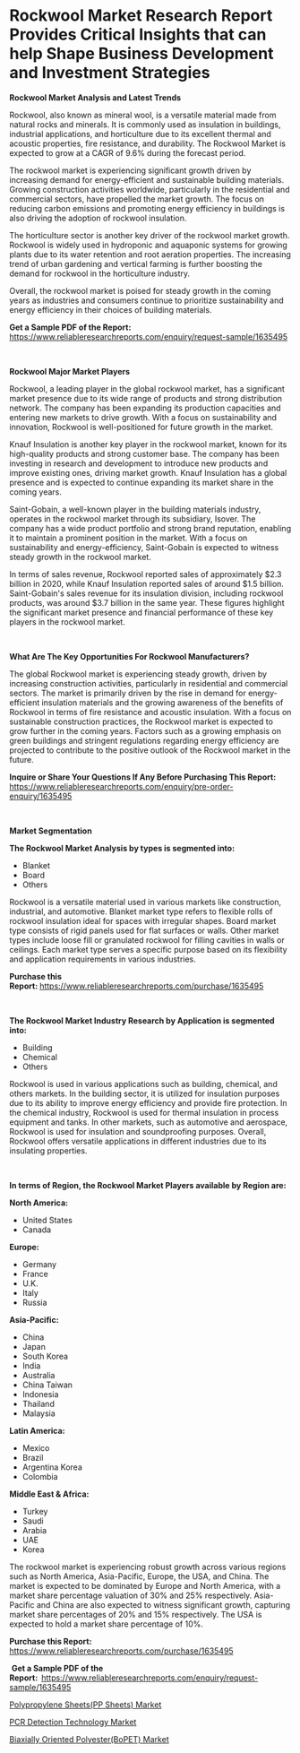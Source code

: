 <p><h1>Rockwool Market Research Report Provides Critical Insights that can help Shape Business Development and Investment Strategies</h1></p><p><strong>Rockwool Market Analysis and Latest Trends</strong></p>
<p><p>Rockwool, also known as mineral wool, is a versatile material made from natural rocks and minerals. It is commonly used as insulation in buildings, industrial applications, and horticulture due to its excellent thermal and acoustic properties, fire resistance, and durability. The Rockwool Market is expected to grow at a CAGR of 9.6% during the forecast period.</p><p>The rockwool market is experiencing significant growth driven by increasing demand for energy-efficient and sustainable building materials. Growing construction activities worldwide, particularly in the residential and commercial sectors, have propelled the market growth. The focus on reducing carbon emissions and promoting energy efficiency in buildings is also driving the adoption of rockwool insulation.</p><p>The horticulture sector is another key driver of the rockwool market growth. Rockwool is widely used in hydroponic and aquaponic systems for growing plants due to its water retention and root aeration properties. The increasing trend of urban gardening and vertical farming is further boosting the demand for rockwool in the horticulture industry.</p><p>Overall, the rockwool market is poised for steady growth in the coming years as industries and consumers continue to prioritize sustainability and energy efficiency in their choices of building materials.</p></p>
<p><strong>Get a Sample PDF of the Report:&nbsp;</strong> <a href="https://www.reliableresearchreports.com/enquiry/request-sample/1635495">https://www.reliableresearchreports.com/enquiry/request-sample/1635495</a></p>
<p>&nbsp;</p>
<p><strong>Rockwool Major Market Players</strong></p>
<p><p>Rockwool, a leading player in the global rockwool market, has a significant market presence due to its wide range of products and strong distribution network. The company has been expanding its production capacities and entering new markets to drive growth. With a focus on sustainability and innovation, Rockwool is well-positioned for future growth in the market.</p><p>Knauf Insulation is another key player in the rockwool market, known for its high-quality products and strong customer base. The company has been investing in research and development to introduce new products and improve existing ones, driving market growth. Knauf Insulation has a global presence and is expected to continue expanding its market share in the coming years.</p><p>Saint-Gobain, a well-known player in the building materials industry, operates in the rockwool market through its subsidiary, Isover. The company has a wide product portfolio and strong brand reputation, enabling it to maintain a prominent position in the market. With a focus on sustainability and energy-efficiency, Saint-Gobain is expected to witness steady growth in the rockwool market.</p><p>In terms of sales revenue, Rockwool reported sales of approximately $2.3 billion in 2020, while Knauf Insulation reported sales of around $1.5 billion. Saint-Gobain's sales revenue for its insulation division, including rockwool products, was around $3.7 billion in the same year. These figures highlight the significant market presence and financial performance of these key players in the rockwool market.</p></p>
<p>&nbsp;</p>
<p><strong>What Are The Key Opportunities For Rockwool Manufacturers?</strong></p>
<p><p>The global Rockwool market is experiencing steady growth, driven by increasing construction activities, particularly in residential and commercial sectors. The market is primarily driven by the rise in demand for energy-efficient insulation materials and the growing awareness of the benefits of Rockwool in terms of fire resistance and acoustic insulation. With a focus on sustainable construction practices, the Rockwool market is expected to grow further in the coming years. Factors such as a growing emphasis on green buildings and stringent regulations regarding energy efficiency are projected to contribute to the positive outlook of the Rockwool market in the future.</p></p>
<p><strong>Inquire or Share Your Questions If Any Before Purchasing This Report:</strong> <a href="https://www.reliableresearchreports.com/enquiry/pre-order-enquiry/1635495">https://www.reliableresearchreports.com/enquiry/pre-order-enquiry/1635495</a></p>
<p>&nbsp;</p>
<p><strong>Market Segmentation</strong></p>
<p><strong>The Rockwool Market Analysis by types is segmented into:</strong></p>
<p><ul><li>Blanket</li><li>Board</li><li>Others</li></ul></p>
<p><p>Rockwool is a versatile material used in various markets like construction, industrial, and automotive. Blanket market type refers to flexible rolls of rockwool insulation ideal for spaces with irregular shapes. Board market type consists of rigid panels used for flat surfaces or walls. Other market types include loose fill or granulated rockwool for filling cavities in walls or ceilings. Each market type serves a specific purpose based on its flexibility and application requirements in various industries.</p></p>
<p><strong>Purchase this Report:&nbsp;</strong><a href="https://www.reliableresearchreports.com/purchase/1635495">https://www.reliableresearchreports.com/purchase/1635495</a></p>
<p>&nbsp;</p>
<p><strong>The Rockwool Market Industry Research by Application is segmented into:</strong></p>
<p><ul><li>Building</li><li>Chemical</li><li>Others</li></ul></p>
<p><p>Rockwool is used in various applications such as building, chemical, and others markets. In the building sector, it is utilized for insulation purposes due to its ability to improve energy efficiency and provide fire protection. In the chemical industry, Rockwool is used for thermal insulation in process equipment and tanks. In other markets, such as automotive and aerospace, Rockwool is used for insulation and soundproofing purposes. Overall, Rockwool offers versatile applications in different industries due to its insulating properties.</p></p>
<p>&nbsp;</p>
<p><strong>In terms of Region, the Rockwool Market Players available by Region are:</strong></p>
<p>
    <p> <strong> North America: </strong>
        <ul>
            <li>United States</li>
            <li>Canada</li>
        </ul>
        </p> 
    <p> <strong> Europe: </strong>
        <ul>
            <li>Germany</li>
            <li>France</li>
            <li>U.K.</li>
            <li>Italy</li>
            <li>Russia</li>
        </ul>
        </p> 
    <p> <strong> Asia-Pacific: </strong>
        <ul>
            <li>China</li>
            <li>Japan</li>
            <li>South Korea</li>
            <li>India</li>
            <li>Australia</li>
            <li>China Taiwan</li>
            <li>Indonesia</li>
            <li>Thailand</li>
            <li>Malaysia</li>
        </ul>
        </p> 
    <p> <strong> Latin America: </strong>
        <ul>
            <li>Mexico</li>
            <li>Brazil</li>
            <li>Argentina Korea</li>
            <li>Colombia</li>
        </ul>
        </p> 
    <p> <strong> Middle East & Africa: </strong>
        <ul>
            <li>Turkey</li>
            <li>Saudi</li>
            <li>Arabia</li>
            <li>UAE</li>
            <li>Korea</li>
        </ul>
    </p>
    </p>
<p><p>The rockwool market is experiencing robust growth across various regions such as North America, Asia-Pacific, Europe, the USA, and China. The market is expected to be dominated by Europe and North America, with a market share percentage valuation of 30% and 25% respectively. Asia-Pacific and China are also expected to witness significant growth, capturing market share percentages of 20% and 15% respectively. The USA is expected to hold a market share percentage of 10%.</p></p>
<p><strong>Purchase this Report: </strong><a href="https://www.reliableresearchreports.com/purchase/1635495">https://www.reliableresearchreports.com/purchase/1635495</a></p>
<p>&nbsp;<strong>Get a Sample PDF of the Report:&nbsp;&nbsp;</strong><a href="https://www.reliableresearchreports.com/enquiry/request-sample/1635495">https://www.reliableresearchreports.com/enquiry/request-sample/1635495</a></p>
<p><strong></strong></p>
<p><p><a href="https://view.publitas.com/reportprime-1/polypropylene-sheets-pp-sheets-market-size-market-trends-and-growth-outlook-forecasted-for-period-from-2023-to-2030/">Polypropylene Sheets(PP Sheets) Market</a></p><p><a href="https://view.publitas.com/reportprime-1/pcr-detection-technology-market-offers-provide-insightful-data-for-the-time-period-from-2023-to-2030-and-also-provide-analysis-based-on-application-type-and-region/">PCR Detection Technology Market</a></p><p><a href="https://view.publitas.com/reportprime-1/biaxially-oriented-polyester-bopet-market-centers-on-aspects-such-as-market-growth-market-share-market-opportunity-and-projected-forecasts-spanning-from-2023-to-2030/">Biaxially Oriented Polyester(BoPET) Market</a></p></p>